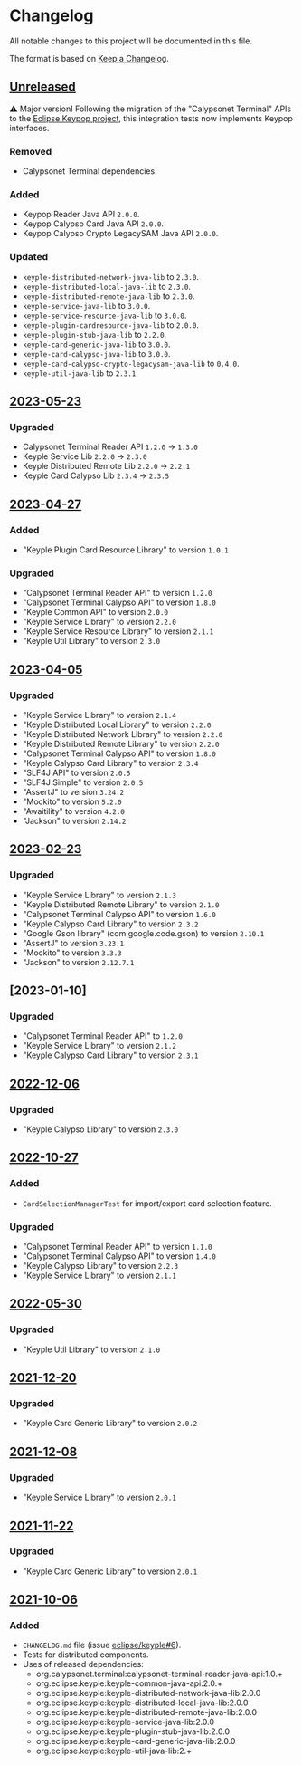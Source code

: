 # Changelog
All notable changes to this project will be documented in this file.

The format is based on [Keep a Changelog](https://keepachangelog.com/en/1.0.0/).

## [Unreleased]
:warning: Major version! Following the migration of the "Calypsonet Terminal" APIs to the
[Eclipse Keypop project](https://keypop.org), this integration tests now implements Keypop interfaces.

### Removed
  - Calypsonet Terminal dependencies.

### Added
  - Keypop Reader Java API `2.0.0`.
  - Keypop Calypso Card Java API `2.0.0`.
  - Keypop Calypso Crypto LegacySAM Java API `2.0.0`.

### Updated
  - `keyple-distributed-network-java-lib` to `2.3.0`.
  - `keyple-distributed-local-java-lib` to `2.3.0`.
  - `keyple-distributed-remote-java-lib` to `2.3.0`.
  - `keyple-service-java-lib` to `3.0.0`.
  - `keyple-service-resource-java-lib` to `3.0.0`.
  - `keyple-plugin-cardresource-java-lib` to `2.0.0`.
  - `keyple-plugin-stub-java-lib` to `2.2.0`.
  - `keyple-card-generic-java-lib` to `3.0.0`.
  - `keyple-card-calypso-java-lib` to `3.0.0`.
  - `keyple-card-calypso-crypto-legacysam-java-lib` to `0.4.0`.
  - `keyple-util-java-lib` to `2.3.1`.

## [2023-05-23]
### Upgraded
- Calypsonet Terminal Reader API `1.2.0` -> `1.3.0`
- Keyple Service Lib `2.2.0` -> `2.3.0`
- Keyple Distributed Remote Lib `2.2.0` -> `2.2.1`
- Keyple Card Calypso Lib `2.3.4` -> `2.3.5`

## [2023-04-27]
### Added
- "Keyple Plugin Card Resource Library" to version `1.0.1`
### Upgraded
- "Calypsonet Terminal Reader API" to version `1.2.0`
- "Calypsonet Terminal Calypso API" to version `1.8.0`
- "Keyple Common API" to version `2.0.0`
- "Keyple Service Library" to version `2.2.0`
- "Keyple Service Resource Library" to version `2.1.1`
- "Keyple Util Library" to version `2.3.0`

## [2023-04-05]
### Upgraded
- "Keyple Service Library" to version `2.1.4`
- "Keyple Distributed Local Library" to version `2.2.0`
- "Keyple Distributed Network Library" to version `2.2.0`
- "Keyple Distributed Remote Library" to version `2.2.0`
- "Calypsonet Terminal Calypso API" to version `1.8.0`
- "Keyple Calypso Card Library" to version `2.3.4`
- "SLF4J API" to version `2.0.5`
- "SLF4J Simple" to version `2.0.5`
- "AssertJ" to version `3.24.2`
- "Mockito" to version `5.2.0`
- "Awaitility" to version `4.2.0`
- "Jackson" to version `2.14.2`

## [2023-02-23]
### Upgraded
- "Keyple Service Library" to version `2.1.3`
- "Keyple Distributed Remote Library" to version `2.1.0`
- "Calypsonet Terminal Calypso API" to version `1.6.0`
- "Keyple Calypso Card Library" to version `2.3.2`
- "Google Gson library" (com.google.code.gson) to version `2.10.1`
- "AssertJ" to version `3.23.1`
- "Mockito" to version `3.3.3`
- "Jackson" to version `2.12.7.1`

## [2023-01-10]
### Upgraded
- "Calypsonet Terminal Reader API" to `1.2.0`
- "Keyple Service Library" to version `2.1.2`
- "Keyple Calypso Card Library" to version `2.3.1`

## [2022-12-06]
### Upgraded
- "Keyple Calypso Library" to version `2.3.0`

## [2022-10-27]
### Added
- `CardSelectionManagerTest` for import/export card selection feature.
### Upgraded
- "Calypsonet Terminal Reader API" to version `1.1.0`
- "Calypsonet Terminal Calypso API" to version `1.4.0`
- "Keyple Calypso Library" to version `2.2.3`
- "Keyple Service Library" to version `2.1.1`

## [2022-05-30]
### Upgraded
- "Keyple Util Library" to version `2.1.0`

## [2021-12-20]
### Upgraded
- "Keyple Card Generic Library" to version `2.0.2`

## [2021-12-08]
### Upgraded
- "Keyple Service Library" to version `2.0.1`

## [2021-11-22]
### Upgraded
- "Keyple Card Generic Library" to version `2.0.1`

## [2021-10-06]
### Added
- `CHANGELOG.md` file (issue [eclipse/keyple#6]).
- Tests for distributed components.
- Uses of released dependencies:
  - org.calypsonet.terminal:calypsonet-terminal-reader-java-api:1.0.+
  - org.eclipse.keyple:keyple-common-java-api:2.0.+
  - org.eclipse.keyple:keyple-distributed-network-java-lib:2.0.0
  - org.eclipse.keyple:keyple-distributed-local-java-lib:2.0.0
  - org.eclipse.keyple:keyple-distributed-remote-java-lib:2.0.0
  - org.eclipse.keyple:keyple-service-java-lib:2.0.0
  - org.eclipse.keyple:keyple-plugin-stub-java-lib:2.0.0
  - org.eclipse.keyple:keyple-card-generic-java-lib:2.0.0
  - org.eclipse.keyple:keyple-util-java-lib:2.+

[unreleased]: https://github.com/eclipse/keyple-integration-java-test/compare/2023-05-23...HEAD
[2023-05-23]: https://github.com/eclipse/keyple-integration-java-test/compare/2023-04-27...2023-05-23
[2023-04-27]: https://github.com/eclipse/keyple-integration-java-test/compare/2023-04-05...2023-04-27
[2023-04-05]: https://github.com/eclipse/keyple-integration-java-test/compare/2023-02-23...2023-04-05
[2023-02-23]: https://github.com/eclipse/keyple-integration-java-test/compare/2022-12-06...2023-02-23
[2022-12-06]: https://github.com/eclipse/keyple-integration-java-test/compare/2022-10-27...2022-12-06
[2022-10-27]: https://github.com/eclipse/keyple-integration-java-test/compare/2022-05-30...2022-10-27
[2022-05-30]: https://github.com/eclipse/keyple-integration-java-test/compare/2021-12-20...2022-05-30
[2021-12-20]: https://github.com/eclipse/keyple-integration-java-test/compare/2021-12-08...2021-12-20
[2021-12-08]: https://github.com/eclipse/keyple-integration-java-test/compare/2021-11-22...2021-12-08
[2021-11-22]: https://github.com/eclipse/keyple-integration-java-test/compare/2021-10-06...2021-11-22
[2021-10-06]: https://github.com/eclipse/keyple-integration-java-test/releases/tag/2021-10-06

[eclipse/keyple#6]: https://github.com/eclipse/keyple/issues/6